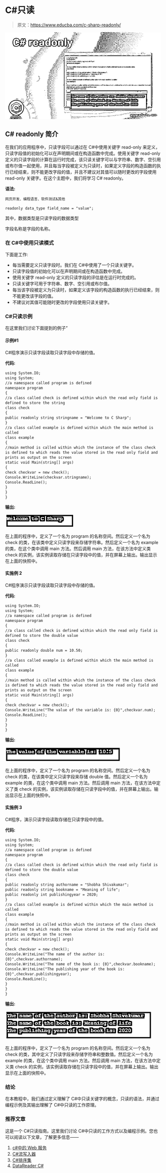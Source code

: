 # C#只读

> 原文：<https://www.educba.com/c-sharp-readonly/>

![C# readonly](img/62f0286742215266f13a20064ea0d1bd.png)



## C# readonly 简介

在我们的应用程序中，只读字段可以通过在 C#中使用关键字 read-only 来定义，只读字段值的初始化可以在声明期间或在构造函数中完成。使用关键字 read-only 定义的只读字段的计算在运行时完成，该只读关键字可以与字符串、数字、空引用或布尔值一起使用，并且每当字段被定义为只读时，如果定义字段的构造函数的执行已经结束，则不能更改字段的值，并且不建议对其值可以随时更改的字段使用 read-only 关键字。在这个主题中，我们将学习 C# readonly。

**语法:**

<small>网页开发、编程语言、软件测试&其他</small>

```
readonly data_type field_name = "value";
```

其中，数据类型是只读字段的数据类型

字段名称是字段的名称。

### 在 C#中使用只读模式

下面是工作:

*   每当需要定义只读字段时。我们在 C#中使用了一个只读关键字。
*   只读字段值的初始化可以在声明期间或在构造函数中完成。
*   使用关键字 read-only 定义的只读字段的评估是在运行时完成的。
*   只读关键字可用于字符串、数字、空引用或布尔值。
*   每当该字段被定义为只读时，如果定义该字段的构造函数的执行已经结束，则不能更改该字段的值。
*   不建议对其值可能随时更改的字段使用只读关键字。

### C#只读示例

在这里我们讨论下面提到的例子”

#### 示例#1

C#程序演示只读字段读取只读字段中存储的值。

**代码:**

```
using System.IO;
using System;
//a namespace called program is defined
namespace program
{
//a class called check is defined within which the read only field is defined to store the string
class check
{
public readonly string stringname = "Welcome to C Sharp";
}
//a class called example is defined within which the main method is called
class example
{
//main method is called within which the instance of the class check is defined to which reads the value stored in the read only field and prints as output on the screen
static void Main(string[] args)
{
check checkvar = new check();
Console.WriteLine(checkvar.stringname);
Console.ReadLine();
}
}
}
```

**输出:**

![C# readonly output 1](img/ed82b0cb746a72091e8ebfde5e11290b.png)



在上面的程序中，定义了一个名为 program 的名称空间。然后定义一个名为 check 的类，在该类中定义只读字段来存储字符串。然后定义一个名为 example 的类，在这个类中调用 main 方法。然后调用 main 方法，在该方法中定义类 check 的实例，该实例读取存储在只读字段中的值，并在屏幕上输出。输出显示在上面的快照中。

#### 实施例 2

C#程序演示只读字段读取只读字段中存储的值。

**代码:**

```
using System.IO;
using System;
//a namespace called program is defined
namespace program
{
//a class called check is defined within which the read only field is defined to store the double value
class check
{
public readonly double num = 10.50;
}
//a class called example is defined within which the main method is called
class example
{
//main method is called within which the instance of the class check is defined to which reads the value stored in the read only field and prints as output on the screen
static void Main(string[] args)
{
check checkvar = new check();
Console.WriteLine("The value of the variable is: {0}",checkvar.num);
Console.ReadLine();
}
}
}
```

**输出:**

![C# readonly output 2](img/cf9d0e1993a521c3b88a544ee16cce8e.png)



在上面的程序中，定义了一个名为 program 的名称空间。然后定义一个名为 check 的类，在该类中定义只读字段来存储 double 值。然后定义一个名为 example 的类，在这个类中调用 main 方法。然后调用 main 方法，在该方法中定义了类 check 的实例，该实例读取存储在只读字段中的值，并在屏幕上输出。输出显示在上面的快照中。

#### 实施例 3

C#程序，演示只读字段读取存储在只读字段中的值。

**代码:**

```
using System.IO;
using System;
//a namespace called program is defined
namespace program
{
//a class called check is defined within which the read only field is defined to store the double value
class check
{
public readonly string authorname = "Shobha Shivakumar";
public readonly string bookname = "Meaning of life";
public readonly int publishingyear = 2020;
}
//a class called example is defined within which the main method is called
class example
{
//main method is called within which the instance of the class check is defined to which reads the value stored in the read only field and prints as output on the screen
static void Main(string[] args)
{
check checkvar = new check();
Console.WriteLine("The name of the author is: {0}",checkvar.authorname);
Console.WriteLine("The name of the book is: {0}",checkvar.bookname);
Console.WriteLine("The publishing year of the book is: {0}",checkvar.publishingyear);
Console.ReadLine();
}
}
}
```

**输出:**

![output 3](img/10d0f2630d2669a9aab33a585ca9af25.png)



在上面的程序中，定义了一个名为 program 的名称空间。然后定义一个名为 check 的类，其中定义了只读字段来存储字符串和整数值。然后定义一个名为 example 的类，在这个类中调用 main 方法。然后调用 main 方法，在该方法中定义类 check 的实例，该实例读取存储在只读字段中的值，并在屏幕上输出。输出显示在上面的快照中。

### 结论

在本教程中，我们通过定义理解了 C#中只读关键字的概念，只读的语法，并通过编程示例及其输出理解了 C#中只读的工作原理。

### 推荐文章

这是一个 C#只读指南。这里我们讨论 C#中只读的工作方式以及编程示例。您也可以阅读以下文章，了解更多信息——

1.  [c#中的 Web 服务](https://www.educba.com/web-services-in-c-sharp/)
2.  [C#流写入器](https://www.educba.com/c-sharp-streamwriter/)
3.  [C#排序集](https://www.educba.com/c-sharp-sortedset/)
4.  [DataReader C#](https://www.educba.com/datareader-c-sharp/)





